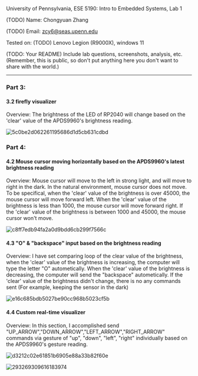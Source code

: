 University of Pennsylvania, ESE 5190: Intro to Embedded Systems, Lab 1

(TODO) Name: Chongyuan Zhang

(TODO) Email: zcy6@seas.upenn.edu

Tested on: (TODO) Lenovo Legion (R9000X), windows 11

(TODO: Your README)
Include lab questions, screenshots, analysis, etc. (Remember, this is public, so don't put anything here you don't want to share with the world.)

---

### Part 3:
#### 3.2 firefly visualizer
Overview:
The brightness of the LED of RP2040 will change based on the 'clear' value of the APDS9960's brightness reading.

![5c0be2d062261195686d1d5cb631cdbd](https://user-images.githubusercontent.com/114255407/192070779-91574322-6bba-472a-aecc-d55b71ee5a24.gif)



### Part 4:
#### 4.2 Mouse cursor moving horizontally based on the APDS9960's latest brightness reading
Overview:
Mouse cursor will move to the left in strong light, and will move to right in the dark. In the natural environment, mouse cursor does not move. To be specifical, when the 'clear' value of the brightness is over 45000, the mouse cursor will move forward left. When the 'clear' value of the brightness is less than 1000, the mouse cursor will move forward right. If the 'clear' value of the brightness is between 1000 and 45000, the mouse cursor won't move. 

![c8ff7edb94fa2a0d9bdd6cb299f7566c](https://user-images.githubusercontent.com/114255407/192070838-a9bff96e-85b6-429e-9dee-ea1918d3adf6.gif)


#### 4.3 "O" & "backspace" input based on the brightness reading
Overview:
I have set comparing loop of the clear value of the brightness, when the 'clear' value of the brightness is increasing, the computer will type the letter "O" autometically. When the 'clear' value of the brightness is decreasing, the computer will send the "backspace" autometically. If the 'clear' value of the brightness didn't change, there is no any commands sent (For example, keeping the sensor in the dark)

![e16c685bdb5027be90cc968b5023cf5b](https://user-images.githubusercontent.com/114255407/192070488-df6b0901-943a-4860-aa60-73cccc497fe1.gif)

#### 4.4 Custom real-time visualizer
Overview:
In this section, I accomplished send "UP_ARROW","DOWN_ARROW","LEFT_ARROW","RIGHT_ARROW" commands via gesture of "up", "down", "left", "right" individually based on the APDS9960's gesture reading.

![d3212c02e61851b6905e88a33b82f60e](https://user-images.githubusercontent.com/114255407/192070502-0d83f93f-fecb-4706-bdd6-1acc7ec7641b.gif)

![293269309616183974](https://user-images.githubusercontent.com/114255407/192072211-fc3d181c-3ffb-4a7a-bf8c-9ed4bf50fce4.jpg)


